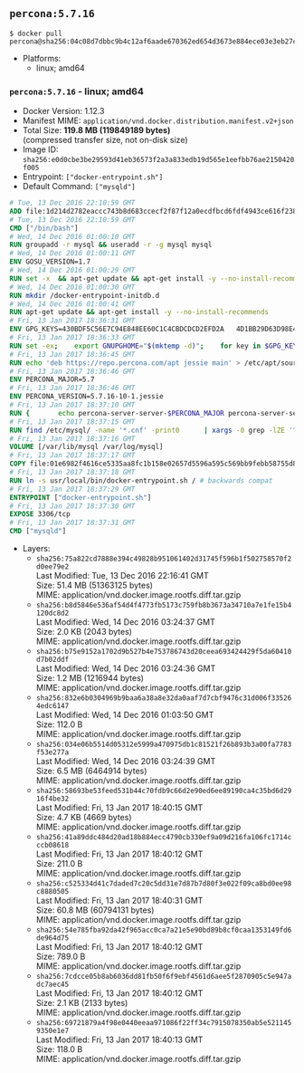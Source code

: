 ## `percona:5.7.16`

```console
$ docker pull percona@sha256:04c08d7dbbc9b4c12af6aade670362ed654d3673e884ece03e3eb27c407cd706
```

-	Platforms:
	-	linux; amd64

### `percona:5.7.16` - linux; amd64

-	Docker Version: 1.12.3
-	Manifest MIME: `application/vnd.docker.distribution.manifest.v2+json`
-	Total Size: **119.8 MB (119849189 bytes)**  
	(compressed transfer size, not on-disk size)
-	Image ID: `sha256:e0d0cbe3be29593d41eb36573f2a3a833edb19d565e1eefbb76ae2150420f005`
-	Entrypoint: `["docker-entrypoint.sh"]`
-	Default Command: `["mysqld"]`

```dockerfile
# Tue, 13 Dec 2016 22:10:59 GMT
ADD file:1d214d2782eaccc743b8d683ccecf2f87f12a0ecdfbcd6fdf4943ce616f23870 in / 
# Tue, 13 Dec 2016 22:10:59 GMT
CMD ["/bin/bash"]
# Wed, 14 Dec 2016 01:00:10 GMT
RUN groupadd -r mysql && useradd -r -g mysql mysql
# Wed, 14 Dec 2016 01:00:11 GMT
ENV GOSU_VERSION=1.7
# Wed, 14 Dec 2016 01:00:29 GMT
RUN set -x 	&& apt-get update && apt-get install -y --no-install-recommends ca-certificates wget && rm -rf /var/lib/apt/lists/* 	&& wget -O /usr/local/bin/gosu "https://github.com/tianon/gosu/releases/download/$GOSU_VERSION/gosu-$(dpkg --print-architecture)" 	&& wget -O /usr/local/bin/gosu.asc "https://github.com/tianon/gosu/releases/download/$GOSU_VERSION/gosu-$(dpkg --print-architecture).asc" 	&& export GNUPGHOME="$(mktemp -d)" 	&& gpg --keyserver ha.pool.sks-keyservers.net --recv-keys B42F6819007F00F88E364FD4036A9C25BF357DD4 	&& gpg --batch --verify /usr/local/bin/gosu.asc /usr/local/bin/gosu 	&& rm -r "$GNUPGHOME" /usr/local/bin/gosu.asc 	&& chmod +x /usr/local/bin/gosu 	&& gosu nobody true 	&& apt-get purge -y --auto-remove ca-certificates wget
# Wed, 14 Dec 2016 01:00:30 GMT
RUN mkdir /docker-entrypoint-initdb.d
# Wed, 14 Dec 2016 01:00:41 GMT
RUN apt-get update && apt-get install -y --no-install-recommends 		apt-transport-https ca-certificates 		pwgen 	&& rm -rf /var/lib/apt/lists/*
# Fri, 13 Jan 2017 18:36:31 GMT
ENV GPG_KEYS=430BDF5C56E7C94E848EE60C1C4CBDCDCD2EFD2A 	4D1BB29D63D98E422B2113B19334A25F8507EFA5
# Fri, 13 Jan 2017 18:36:33 GMT
RUN set -ex; 	export GNUPGHOME="$(mktemp -d)"; 	for key in $GPG_KEYS; do 		gpg --keyserver ha.pool.sks-keyservers.net --recv-keys "$key"; 	done; 	gpg --export $GPG_KEYS > /etc/apt/trusted.gpg.d/percona.gpg; 	rm -r "$GNUPGHOME"; 	apt-key list
# Fri, 13 Jan 2017 18:36:45 GMT
RUN echo 'deb https://repo.percona.com/apt jessie main' > /etc/apt/sources.list.d/percona.list
# Fri, 13 Jan 2017 18:36:46 GMT
ENV PERCONA_MAJOR=5.7
# Fri, 13 Jan 2017 18:36:46 GMT
ENV PERCONA_VERSION=5.7.16-10-1.jessie
# Fri, 13 Jan 2017 18:37:10 GMT
RUN { 		echo percona-server-server-$PERCONA_MAJOR percona-server-server/root_password password 'unused'; 		echo percona-server-server-$PERCONA_MAJOR percona-server-server/root_password_again password 'unused'; 	} | debconf-set-selections 	&& apt-get update 	&& apt-get install -y 		percona-server-server-$PERCONA_MAJOR=$PERCONA_VERSION 	&& rm -rf /var/lib/apt/lists/* 	&& sed -ri 's/^user\s/#&/' /etc/mysql/my.cnf 	&& rm -rf /var/lib/mysql && mkdir -p /var/lib/mysql /var/run/mysqld 	&& chown -R mysql:mysql /var/lib/mysql /var/run/mysqld 	&& chmod 777 /var/run/mysqld
# Fri, 13 Jan 2017 18:37:15 GMT
RUN find /etc/mysql/ -name '*.cnf' -print0 		| xargs -0 grep -lZE '^(bind-address|log)' 		| xargs -0 sed -Ei 's/^(bind-address|log)/#&/' 	&& myCnf="$(find /etc/mysql/ -name '*.cnf' -print0 		| xargs -0 grep -lE '^\[mysqld\]' 		| head -n1)" 	&& echo 'skip-host-cache\nskip-name-resolve' 		| awk '{ print } $1 == "[mysqld]" && c == 0 { c = 1; system("cat") }' "$myCnf" > /tmp/my.cnf 	&& mv /tmp/my.cnf "$myCnf"
# Fri, 13 Jan 2017 18:37:16 GMT
VOLUME [/var/lib/mysql /var/log/mysql]
# Fri, 13 Jan 2017 18:37:17 GMT
COPY file:01e6982f4616ce5335aa8fc1b158e02657d5596a595c569bb9febb58755d8095 in /usr/local/bin/ 
# Fri, 13 Jan 2017 18:37:18 GMT
RUN ln -s usr/local/bin/docker-entrypoint.sh / # backwards compat
# Fri, 13 Jan 2017 18:37:29 GMT
ENTRYPOINT ["docker-entrypoint.sh"]
# Fri, 13 Jan 2017 18:37:30 GMT
EXPOSE 3306/tcp
# Fri, 13 Jan 2017 18:37:31 GMT
CMD ["mysqld"]
```

-	Layers:
	-	`sha256:75a822cd7888e394c49828b951061402d31745f596b1f502758570f2d0ee79e2`  
		Last Modified: Tue, 13 Dec 2016 22:16:41 GMT  
		Size: 51.4 MB (51363125 bytes)  
		MIME: application/vnd.docker.image.rootfs.diff.tar.gzip
	-	`sha256:b8d5846e536af54d4f4773fb5173c759fb8b3673a34710a7e1fe15b4120dc8d2`  
		Last Modified: Wed, 14 Dec 2016 03:24:37 GMT  
		Size: 2.0 KB (2043 bytes)  
		MIME: application/vnd.docker.image.rootfs.diff.tar.gzip
	-	`sha256:b75e9152a1702d9b527b4e753786743d20ceea693424429f5da60410d7b02ddf`  
		Last Modified: Wed, 14 Dec 2016 03:24:36 GMT  
		Size: 1.2 MB (1216944 bytes)  
		MIME: application/vnd.docker.image.rootfs.diff.tar.gzip
	-	`sha256:832e6b0304969b9baa6a38a8e32da0aaf7d7cbf9476c31d006f335264edc6147`  
		Last Modified: Wed, 14 Dec 2016 01:03:50 GMT  
		Size: 112.0 B  
		MIME: application/vnd.docker.image.rootfs.diff.tar.gzip
	-	`sha256:034e06b5514d05312e5999a470975db1c81521f26b893b3a00fa7783f53e277a`  
		Last Modified: Wed, 14 Dec 2016 03:24:39 GMT  
		Size: 6.5 MB (6464914 bytes)  
		MIME: application/vnd.docker.image.rootfs.diff.tar.gzip
	-	`sha256:58693be53feed531b44c70fdb9c66d2e90ed6ee89190ca4c35bd6d2916f4be32`  
		Last Modified: Fri, 13 Jan 2017 18:40:15 GMT  
		Size: 4.7 KB (4669 bytes)  
		MIME: application/vnd.docker.image.rootfs.diff.tar.gzip
	-	`sha256:41a89ddc484d20ad18b884ecc4790cb330ef9a09d216fa106fc1714cccb08618`  
		Last Modified: Fri, 13 Jan 2017 18:40:12 GMT  
		Size: 211.0 B  
		MIME: application/vnd.docker.image.rootfs.diff.tar.gzip
	-	`sha256:c525334d41c7daded7c20c5dd31e7d87b7d80f3e022f09ca8bd0ee98c8880505`  
		Last Modified: Fri, 13 Jan 2017 18:40:31 GMT  
		Size: 60.8 MB (60794131 bytes)  
		MIME: application/vnd.docker.image.rootfs.diff.tar.gzip
	-	`sha256:54e785fba92da42f965acc0ca7a21e5e90bd89b8cf0caa1353149fd6de964d75`  
		Last Modified: Fri, 13 Jan 2017 18:40:12 GMT  
		Size: 789.0 B  
		MIME: application/vnd.docker.image.rootfs.diff.tar.gzip
	-	`sha256:7cdcce05b8ab6036dd81fb50f6f9ebf4561d6aee5f2870905c5e947adc7aec45`  
		Last Modified: Fri, 13 Jan 2017 18:40:12 GMT  
		Size: 2.1 KB (2133 bytes)  
		MIME: application/vnd.docker.image.rootfs.diff.tar.gzip
	-	`sha256:69721879a4f98e0440eeaa971086f22ff34c7915078350ab5e5211459350e1e7`  
		Last Modified: Fri, 13 Jan 2017 18:40:13 GMT  
		Size: 118.0 B  
		MIME: application/vnd.docker.image.rootfs.diff.tar.gzip
